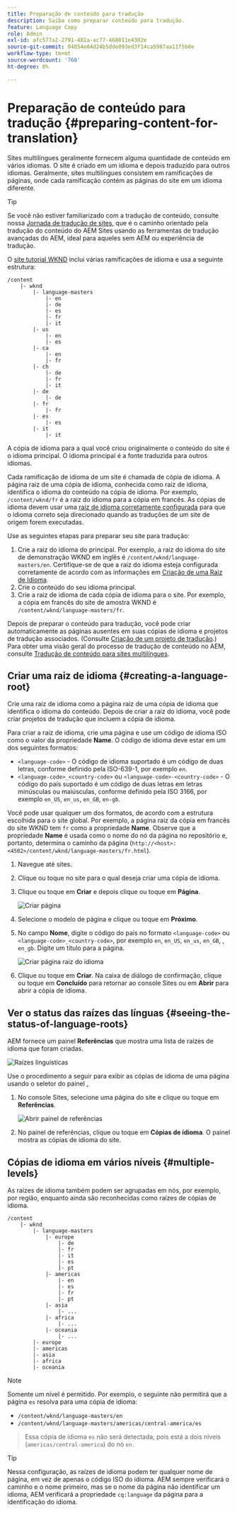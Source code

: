 ```yaml
---
title: Preparação de conteúdo para tradução
description: Saiba como preparar conteúdo para tradução.
feature: Language Copy
role: Admin
exl-id: afc577a2-2791-481a-ac77-468011e4302e
source-git-commit: 04054e04d24b5dde093ed3f14ca5987aa11f5b0e
workflow-type: tm+mt
source-wordcount: '768'
ht-degree: 0%

---
```


# Preparação de conteúdo para tradução {#preparing-content-for-translation}

Sites multilíngues geralmente fornecem alguma quantidade de conteúdo em vários idiomas. O site é criado em um idioma e depois traduzido para outros idiomas. Geralmente, sites multilíngues consistem em ramificações de páginas, onde cada ramificação contém as páginas do site em um idioma diferente.

>[!TIP]
>
>Se você não estiver familiarizado com a tradução de conteúdo, consulte nossa [Jornada de tradução de sites,](/help/journey-sites/translation/overview.md) que é o caminho orientado pela tradução do conteúdo do AEM Sites usando as ferramentas de tradução avançadas do AEM, ideal para aqueles sem AEM ou experiência de tradução.

O [site tutorial WKND](/help/implementing/developing/introduction/develop-wknd-tutorial.md) inclui várias ramificações de idioma e usa a seguinte estrutura:

```text
/content
    |- wknd
        |- language-masters
            |- en
            |- de
            |- es
            |- fr
            |- it
        |- us
            |- en
            |- es
        |- ca
            |- en
            |- fr
        |- ch
            |- de
            |- fr
            |- it
        |- de
            |- de
        |- fr
            |- fr
        |- es
            |- es
        |- it
            |- it
```

A cópia de idioma para a qual você criou originalmente o conteúdo do site é o idioma principal. O idioma principal é a fonte traduzida para outros idiomas.

Cada ramificação de idioma de um site é chamada de cópia de idioma. A página raiz de uma cópia de idioma, conhecida como raiz de idioma, identifica o idioma do conteúdo na cópia de idioma. Por exemplo, `/content/wknd/fr` é a raiz do idioma para a cópia em francês. As cópias de idioma devem usar uma [raiz de idioma corretamente configurada](preparation.md#creating-a-language-root) para que o idioma correto seja direcionado quando as traduções de um site de origem forem executadas.

Use as seguintes etapas para preparar seu site para tradução:

1. Crie a raiz do idioma do principal. Por exemplo, a raiz do idioma do site de demonstração WKND em inglês é `/content/wknd/language-masters/en`. Certifique-se de que a raiz do idioma esteja configurada corretamente de acordo com as informações em [Criação de uma Raiz de Idioma](preparation.md#creating-a-language-root).
1. Crie o conteúdo do seu idioma principal.
1. Crie a raiz de idioma de cada cópia de idioma para o site. Por exemplo, a cópia em francês do site de amostra WKND é `/content/wknd/language-masters/fr`.

Depois de preparar o conteúdo para tradução, você pode criar automaticamente as páginas ausentes em suas cópias de idioma e projetos de tradução associados. (Consulte [Criação de um projeto de tradução](managing-projects.md).) Para obter uma visão geral do processo de tradução de conteúdo no AEM, consulte [Tradução de conteúdo para sites multilíngues](overview.md).

## Criar uma raiz de idioma {#creating-a-language-root}

Crie uma raiz de idioma como a página raiz de uma cópia de idioma que identifica o idioma do conteúdo. Depois de criar a raiz do idioma, você pode criar projetos de tradução que incluem a cópia de idioma.

Para criar a raiz de idioma, crie uma página e use um código de idioma ISO como o valor da propriedade **Name**. O código de idioma deve estar em um dos seguintes formatos:

* `<language-code>` - O código de idioma suportado é um código de duas letras, conforme definido pela ISO-639-1, por exemplo  `en`.
* `<language-code>_<country-code>` ou  `<language-code>-<country-code>`  - O código do país suportado é um código de duas letras em letras minúsculas ou maiúsculas, conforme definido pela ISO 3166, por exemplo  `en_US`,  `en_us`,  `en_GB`,  `en-gb`.

Você pode usar qualquer um dos formatos, de acordo com a estrutura escolhida para o site global.  Por exemplo, a página raiz da cópia em francês do site WKND tem `fr` como a propriedade **Name**. Observe que a propriedade **Name** é usada como o nome do nó da página no repositório e, portanto, determina o caminho da página (`http://<host>:<4502>/content/wknd/language-masters/fr.html`).

1. Navegue até sites.
1. Clique ou toque no site para o qual deseja criar uma cópia de idioma.
1. Clique ou toque em **Criar** e depois clique ou toque em **Página**.

   ![Criar página](../assets/create-page.png)

1. Selecione o modelo de página e clique ou toque em **Próximo**.
1. No campo **Nome**, digite o código do país no formato `<language-code>` ou `<language-code>_<country-code>`, por exemplo `en`, `en_US`, `en_us`, `en_GB`, , `en_gb`. Digite um título para a página.

   ![Criar página raiz do idioma](../assets/create-language-root.png)

1. Clique ou toque em **Criar**. Na caixa de diálogo de confirmação, clique ou toque em **Concluído** para retornar ao console Sites ou em **Abrir** para abrir a cópia de idioma.

## Ver o status das raízes das línguas {#seeing-the-status-of-language-roots}

AEM fornece um painel **Referências** que mostra uma lista de raízes de idioma que foram criadas.

![Raízes linguísticas](../assets/language-roots.png)

Use o procedimento a seguir para exibir as cópias de idioma de uma página usando o seletor do painel [.](/help/sites-cloud/authoring/getting-started/basic-handling.md#rail-selector)

1. No console Sites, selecione uma página do site e clique ou toque em **Referências**.

   ![Abrir painel de referências](../assets/opening-references-rail.png)

1. No painel de referências, clique ou toque em **Cópias de idioma**. O painel mostra as cópias de idioma do site.

## Cópias de idioma em vários níveis {#multiple-levels}

As raízes de idioma também podem ser agrupadas em nós, por exemplo, por região, enquanto ainda são reconhecidas como raízes de cópias de idioma.

```text
/content
    |- wknd
        |- language-masters
            |- europe
                |- de
                |- fr
                |- it
                |- es
                ]- pt
            |- americas
                |- en
                |- es
                |- fr
                |- pt
            |- asia
                |- ...
            |- africa
                |- ...
            |- oceania
                |- ...
        |- europe
        |- americas
        |- asia
        |- africa
        |- oceania            
```

>[!NOTE]
>
>Somente um nível é permitido. Por exemplo, o seguinte não permitirá que a página `es` resolva para uma cópia de idioma:
>
>* `/content/wknd/language-masters/en`
>* `/content/wknd/language-masters/americas/central-america/es`

>
> Essa cópia de idioma `es` não será detectada, pois está a dois níveis (`americas/central-america`) do nó `en`.

>[!TIP]
>
>Nessa configuração, as raízes de idioma podem ter qualquer nome de página, em vez de apenas o código ISO do idioma. AEM sempre verificará o caminho e o nome primeiro, mas se o nome da página não identificar um idioma, AEM verificará a propriedade `cq:language` da página para a identificação do idioma.
